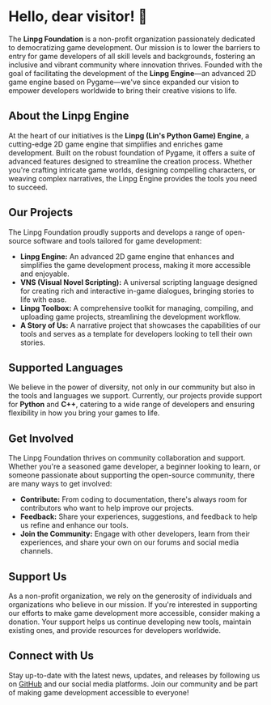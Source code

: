 # Hello, dear visitor! 👋

The **Linpg Foundation** is a non-profit organization passionately dedicated to democratizing game development. Our mission is to lower the barriers to entry for game developers of all skill levels and backgrounds, fostering an inclusive and vibrant community where innovation thrives. Founded with the goal of facilitating the development of the **Linpg Engine**—an advanced 2D game engine based on Pygame—we've since expanded our vision to empower developers worldwide to bring their creative visions to life.

## About the Linpg Engine

At the heart of our initiatives is the **Linpg (Lin's Python Game) Engine**, a cutting-edge 2D game engine that simplifies and enriches game development. Built on the robust foundation of Pygame, it offers a suite of advanced features designed to streamline the creation process. Whether you're crafting intricate game worlds, designing compelling characters, or weaving complex narratives, the Linpg Engine provides the tools you need to succeed.

## Our Projects

The Linpg Foundation proudly supports and develops a range of open-source software and tools tailored for game development:

- **Linpg Engine:** An advanced 2D game engine that enhances and simplifies the game development process, making it more accessible and enjoyable.
- **VNS (Visual Novel Scripting):** A universal scripting language designed for creating rich and interactive in-game dialogues, bringing stories to life with ease.
- **Linpg Toolbox:** A comprehensive toolkit for managing, compiling, and uploading game projects, streamlining the development workflow.
- **A Story of Us:** A narrative project that showcases the capabilities of our tools and serves as a template for developers looking to tell their own stories.

## Supported Languages

We believe in the power of diversity, not only in our community but also in the tools and languages we support. Currently, our projects provide support for **Python** and  **C++**, catering to a wide range of developers and ensuring flexibility in how you bring your games to life.

## Get Involved

The Linpg Foundation thrives on community collaboration and support. Whether you're a seasoned game developer, a beginner looking to learn, or someone passionate about supporting the open-source community, there are many ways to get involved:

- **Contribute:** From coding to documentation, there's always room for contributors who want to help improve our projects.
- **Feedback:** Share your experiences, suggestions, and feedback to help us refine and enhance our tools.
- **Join the Community:** Engage with other developers, learn from their experiences, and share your own on our forums and social media channels.

## Support Us

As a non-profit organization, we rely on the generosity of individuals and organizations who believe in our mission. If you're interested in supporting our efforts to make game development more accessible, consider making a donation. Your support helps us continue developing new tools, maintain existing ones, and provide resources for developers worldwide.

## Connect with Us

Stay up-to-date with the latest news, updates, and releases by following us on [GitHub](https://github.com/LinpgFoundation) and our social media platforms. Join our community and be part of making game development accessible to everyone!
